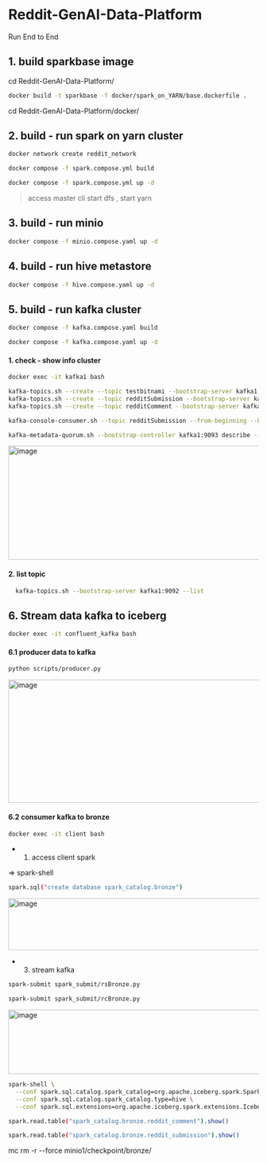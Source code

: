 # Reddit-GenAI-Data-Platform
Run End to End
## 1. build sparkbase image

cd Reddit-GenAI-Data-Platform/

```bash
docker build -t sparkbase -f docker/spark_on_YARN/base.dockerfile .
```

cd Reddit-GenAI-Data-Platform/docker/
## 2. build - run spark on yarn cluster

```bash
docker network create reddit_network
```
```bash
docker compose -f spark.compose.yml build
```

```bash
docker compose -f spark.compose.yml up -d
``` 
> access master cli start dfs , start yarn

## 3. build - run minio
```bash
docker compose -f minio.compose.yaml up -d

```
## 4. build - run hive metastore


```bash
docker compose -f hive.compose.yaml up -d
```

## 5. build - run kafka cluster
```bash
docker compose -f kafka.compose.yaml build
```

```bash
docker compose -f kafka.compose.yaml up -d
```

#### 1. check - show info cluster 

```bash
docker exec -it kafka1 bash
```
```bash
kafka-topics.sh --create --topic testbitnami --bootstrap-server kafka1:9092 --replication-factor 2
kafka-topics.sh --create --topic redditSubmission --bootstrap-server kafka1:9092 --replication-factor 2
kafka-topics.sh --create --topic redditComment --bootstrap-server kafka1:9092 --replication-factor 2
```
```bash
kafka-console-consumer.sh --topic redditSubmission --from-beginning --bootstrap-server kafka1:9092
```

```bash
kafka-metadata-quorum.sh --bootstrap-controller kafka1:9093 describe --status
```
<img width="1160" height="229" alt="image" src="https://github.com/user-attachments/assets/b15217dc-4e5e-4e87-b500-b509526e5045" />


#### 2. list topic
```bash
  kafka-topics.sh --bootstrap-server kafka1:9092 --list
```

## 6. Stream data kafka to iceberg
```bash
docker exec -it confluent_kafka bash
```

#### 6.1 producer data to kafka
```bash
python scripts/producer.py
```
<img width="1148" height="247" alt="image" src="https://github.com/user-attachments/assets/7c3aa258-525d-4f47-afad-98e3c217c3b9" />


#### 6.2 consumer kafka to bronze 
```bash
docker exec -it client bash
```

- 1. access client spark

=> spark-shell
```bash
spark.sql("create database spark_catalog.bronze")
```
<img width="626" height="104" alt="image" src="https://github.com/user-attachments/assets/55f21c7b-3430-4165-a032-fda0cec3c08c" />

- 3. stream kafka
```bash
spark-submit spark_submit/rsBronze.py
```

```bash
spark-submit spark_submit/rcBronze.py
```
<img width="792" height="129" alt="image" src="https://github.com/user-attachments/assets/759db55e-8fe9-402c-bb9d-5b28d2a628a8" />

     
```bash
spark-shell \
  --conf spark.sql.catalog.spark_catalog=org.apache.iceberg.spark.SparkSessionCatalog \
  --conf spark.sql.catalog.spark_catalog.type=hive \
  --conf spark.sql.extensions=org.apache.iceberg.spark.extensions.IcebergSparkSessionExtensions
```

```bash
spark.read.table("spark_catalog.bronze.reddit_comment").show()
```

```bash
spark.read.table("spark_catalog.bronze.reddit_submission").show()
```




mc rm -r --force minio1/checkpoint/bronze/